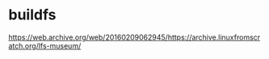 # buildfs
https://web.archive.org/web/20160209062945/https://archive.linuxfromscratch.org/lfs-museum/

